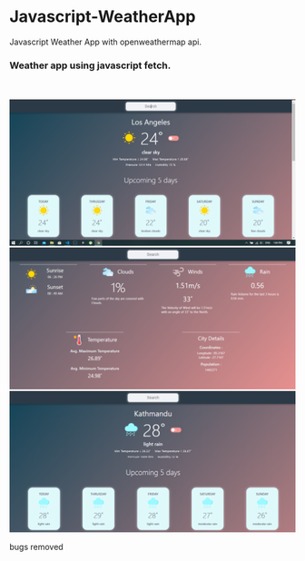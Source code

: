 # Javascript-WeatherApp
Javascript Weather App with openweathermap api.

<h3>Weather app using javascript fetch.</h3>
<br><br>
<img src="img/Screenshot1.png" width='800'>
<br>
<img src="img/Screenshot2.png" width='800'>
<br>
<img src="img/Screenshot3.png" width='800'>

bugs removed
